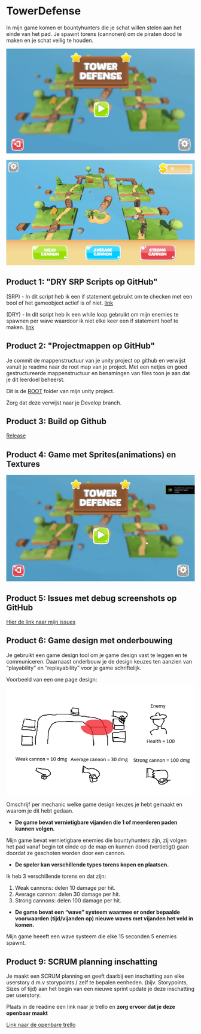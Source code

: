 # TowerDefense
In mijn game komen er bountyhunters die je schat willen stelen aan het einde van het pad.
Je spawnt torens (cannonen) om de piraten dood te maken en je schat veilig te houden.

![main menu](https://github.com/Yatii2/TowerDefense/blob/main/MainMenu.jpg)

![my game](https://github.com/Yatii2/TowerDefense/blob/main/MainGame.jpg)


## Product 1: "DRY SRP Scripts op GitHub"

(SRP) - In dit script heb ik een if statement gebruikt om te checken met een bool of het gameobject actief is of niet.
[link](https://github.com/Yatii2/TowerDefense/blob/main/TowerDefense/Assets/MainMenu/Scripts/Activate.cs)

(DRY) - In dit script heb ik een while loop gebruikt om mijn enemies te spawnen per wave waardoor ik niet elke keer een if statement hoef te maken.
[link](https://github.com/Yatii2/TowerDefense/blob/main/TowerDefense/Assets/Scripts/Enemies/RoundManager.cs)

## Product 2: "Projectmappen op GitHub"

Je commit de mappenstructuur van je unity project op github en verwijst vanuit je readme naar de root map van je project. Met een netjes en goed gestructureerde mappenstructuur en benamingen van files toon je aan dat je dit leerdoel beheerst. 

Dit is de [ROOT](TowerDefense) folder van mijn unity project.

Zorg dat deze verwijst naar je Develop branch.

## Product 3: Build op Github

[Release](https://github.com/Yatii2/TowerDefense/releases)

## Product 4: Game met Sprites(animations) en Textures

![Textures Sprites](https://github.com/Yatii2/TowerDefense/blob/main/Gameplay.gif)

## Product 5: Issues met debug screenshots op GitHub 

[Hier de link naar mijn issues](https://github.com/Yatii2/TowerDefense/issues)

## Product 6: Game design met onderbouwing 

Je gebruikt een game design tool om je game design vast te leggen en te communiceren. Daarnaast onderbouw je de design keuzes ten aanzien van “playability” en “replayability” voor je game schriftelijk. 

Voorbeeld van een one page design:
![](https://github.com/Yatii2/TowerDefense/blob/main/onepagedesign.png)

Omschrijf per mechanic welke game design keuzes je hebt gemaakt en waarom je dit hebt gedaan.

*  **De game bevat vernietigbare vijanden die 1 of meerderen paden kunnen volgen.** 

Mijn game bevat vernietigbare enemies die bountyhunters zijn, zij volgen het pad vanaf begin tot einde op de map en kunnen dood (vertietigt) gaan doordat ze geschoten worden door een cannon.

*  **De speler kan verschillende types torens kopen en plaatsen.**  

Ik heb 3 verschillende torens en dat zijn:
1. Weak cannons: delen 10 damage per hit.
2. Average cannon: delen 30 damage per hit.
3. Strong cannons: delen 100 damage per hit.

*  **De game bevat een “wave” systeem waarmee er onder bepaalde voorwaarden (tijd/vijanden op) nieuwe waves met vijanden het veld in komen.**

Mijn game heeeft een wave systeem die elke 15 seconden 5 enemies spawnt.


## Product 9: SCRUM planning inschatting 

Je maakt een SCRUM planning en geeft daarbij een inschatting aan elke userstory d.m.v storypoints / zelf te bepalen eenheden. (bijv. Storypoints, Sizes of tijd) aan het begin van een nieuwe sprint update je deze inschatting per userstory. 

Plaats in de readme een link naar je trello en **zorg ervoor dat je deze openbaar maakt**

[Link naar de openbare trello](https://trello.com/b/kqA3BrNz/towerdefensem5)





